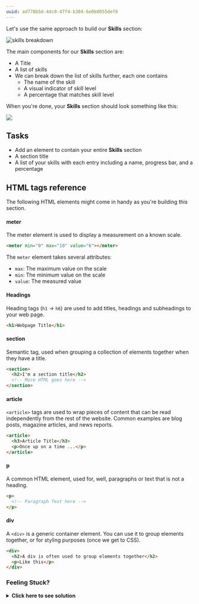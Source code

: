 ```yaml
---
uuid: ad778b5d-4dc0-47f4-b304-6e0b8055def8
---
```


Let's use the same approach to build our **Skills** section:

![skills breakdown](https://cl.ly/3L2r1I3r1e40/[adb764b3e2a6afff76be3f011a9361ea]_Image%202017-10-25%20at%207.33.49%20PM.png)

The main components for our **Skills** section are:

- A Title
- A list of skills
- We can break down the list of skills further, each one contains
  - The name of the skill
  - A visual indicator of skill level
  - A percentage that matches skill level

When you're done, your **Skills** section should look something like this:

![](https://cl.ly/2D2c2R0C2o0I/Image%202017-12-19%20at%201.34.43%20PM.png)

## Tasks

- Add an element to contain your entire **Skills** section
- A section title
- A list of your skills with each entry including a name, progress bar, and a percentage


## HTML tags reference

The following HTML elements might come in handy as you're building this section.

#### meter

The meter element is used to display a measurement on a known scale.


```html
<meter min="0" max="10" value="6"></meter>
```

The `meter` element takes several attributes:

- `max`: The maximum value on the scale
- `min`: The minimum value on the scale
- `value`: The measured value

#### Headings

Heading tags (`h1` -> `h6`) are used to add titles, headings and subheadings to your web page.

```html
<h1>Webpage Title</h1>
```

#### section

Semantic tag, used when grouping a collection of elements together when they have a title.

```html
<section>
  <h2>I'm a section title</h2>
  <!-- More HTML goes here -->
</section>
```

#### article
`<article>` tags are used to wrap pieces of content that can be read independently from the rest of the website. Common examples are blog posts, magazine articles, and news reports.

```html
<article>
  <h3>Article Title</h3>
  <p>Once up on a time ...</p>
</article>
```

#### p

A common HTML element, used for, well, paragraphs or text that is not a heading.

```html
<p>
  <!-- Paragraph Text here -->
</p>
```

#### div

A `<div>` is a generic container element. You can use it to group elements together, or for styling purposes (once we get to CSS).

```html
<div>
  <h2>A div is often used to group elements together</h2>
  <p>Like this</p>
</div>
```

### Feeling Stuck? 

<details>
  <summary><strong>Click here to see solution</strong></summary>
  Verify that your About Section structure looks similar to the following:

  ```html
  <section>
      <h2>Skills</h2>
      <div>
          <h5>Google Analytics</h5>
          <meter max=10 value=6></meter>
          <span>60%</span>
      </div>
      <div>
          <h5>Illustrator</h5>
          <meter max=10 value=9></meter>
          <span>90%</span>
      </div>
      <div>
          <h5>Content Writing</h5>
          <meter low="0" high="1" max="10" value="8"></meter>
          <span>80%</span>
      </div>
  </section>
  ```
</details>